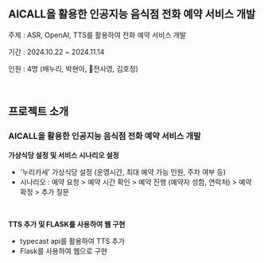 ## AICALL을 활용한 인공지능 음식점 전화 예약 서비스 개발
주제 : ASR, OpenAI, TTS를 활용하여 전화 예약 서비스 개발

기간 : 2024.10.22 ~ 2024.11.14

인원 : 4명 (배누리, 박현아, 전사영, 김호정)

<br>

## 프로젝트 소개
### AICALL을 활용한 인공지능 음식점 전화 예약 서비스 개발
**가상식당 설정 및 서비스 시나리오 설정**
- '누리카세' 가상식당 설정 (운영시간, 최대 예약 가능 인원, 주차 여부 등)
- 시나리오 : 예약 요청 > 예약 시간 확인 > 예약 진행 (예약자 성함, 연락처) > 예약 확정 > 추가 질문

<br>

**TTS 추가 및 FLASK를 사용하여 웹 구현**
- typecast api를 활용하여 TTS 추가
- Flask를 사용하여 웹으로 구현


